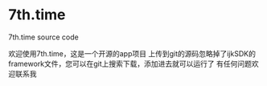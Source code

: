 # 7th.time
7th.time source code


欢迎使用7th.time，这是一个开源的app项目
上传到git的源码忽略掉了ijkSDK的framework文件，您可以在git上搜索下载，添加进去就可以运行了
有任何问题欢迎联系我
